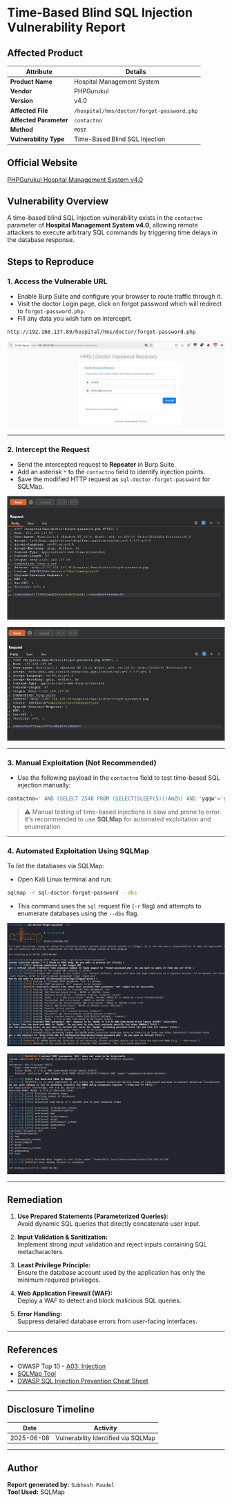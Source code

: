 
# Time-Based Blind SQL Injection Vulnerability Report

## Affected Product

| **Attribute**         | **Details**                                                                 |
|-----------------------|-----------------------------------------------------------------------------|
| **Product Name**      | Hospital Management System                                                  |
| **Vendor**            | PHPGurukul                                                                  |
| **Version**           | v4.0                                                                        |
| **Affected File**     | `/hospital/hms/doctor/forgot-password.php`                                              |
| **Affected Parameter**| `contactno`                                                                  |
| **Method**            | `POST`                                                                      |
| **Vulnerability Type**| Time-Based Blind SQL Injection                                              |

## Official Website

[PHPGurukul Hospital Management System v4.0](https://phpgurukul.com/hospital-management-system-in-php/)

## Vulnerability Overview

A time-based blind SQL injection vulnerability exists in the `contactno` parameter of **Hospital Management System v4.0**, allowing remote attackers to execute arbitrary SQL commands by triggering time delays in the database response.

## Steps to Reproduce

### 1. Access the Vulnerable URL

- Enable Burp Suite and configure your browser to route traffic through it.
- Visit the doctor Login page, click on forgot password which will redirect to `forgot-password.php`.
- Fill any data you wish turn on interceprt. 

```
http://192.168.137.89/hospital/hms/doctor/forgot-password.php
```

![Login Page](https://github.com/Ant1sec-ops/HMS4.0-Avdisories/blob/main/Time-based-blind-sql-on-doctor-forgot-password/1.png)


---

### 2. Intercept the Request

- Send the intercepted request to **Repeater** in Burp Suite.
- Add an asterisk `*` to the `contactno` field to identify injection points.
- Save the modified HTTP request as `sql-doctor-forgot-password` for SQLMap.

![Burp Repeater Modification](https://github.com/Ant1sec-ops/HMS4.0-Avdisories/blob/main/Time-based-blind-sql-on-doctor-forgot-password/2.png)

![Burp Repeater Modification](https://github.com/Ant1sec-ops/HMS4.0-Avdisories/blob/main/Time-based-blind-sql-on-doctor-forgot-password/3.png)


---

### 3. Manual Exploitation (Not Recommended)

- Use the following payload in the `contactno` field to test time-based SQL injection manually:

```sql
contactno=' AND (SELECT 2548 FROM (SELECT(SLEEP(5)))AmZn) AND 'yqqw'='yqqw&email=&submit=&submit=
```

> ⚠️ Manual testing of time-based injections is slow and prone to error. It's recommended to use **SQLMap** for automated exploitation and enumeration.

---

### 4. Automated Exploitation Using SQLMap

To list the databases via SQLMap:

- Open Kali Linux terminal and run:

```bash
sqlmap -r sql-doctor-forgot-password --dbs
```

- This command uses the `sql` request file (`-r` flag) and attempts to enumerate databases using the `--dbs` flag.

![SQLMap Database Enumeration](https://github.com/Ant1sec-ops/HMS4.0-Avdisories/blob/main/Time-based-blind-sql-on-doctor-forgot-password/4.png)

![SQLMap Database Enumeration](https://github.com/Ant1sec-ops/HMS4.0-Avdisories/blob/main/Time-based-blind-sql-on-doctor-forgot-password/5.png)

---

## Remediation

1. **Use Prepared Statements (Parameterized Queries):**  
   Avoid dynamic SQL queries that directly concatenate user input.

2. **Input Validation & Sanitization:**  
   Implement strong input validation and reject inputs containing SQL metacharacters.

3. **Least Privilege Principle:**  
   Ensure the database account used by the application has only the minimum required privileges.

4. **Web Application Firewall (WAF):**  
   Deploy a WAF to detect and block malicious SQL queries.

5. **Error Handling:**  
   Suppress detailed database errors from user-facing interfaces.

---

## References

- OWASP Top 10 - [A03: Injection](https://owasp.org/Top10/A03_2021-Injection/)
- [SQLMap Tool](https://sqlmap.org)
- [OWASP SQL Injection Prevention Cheat Sheet](https://cheatsheetseries.owasp.org/cheatsheets/SQL_Injection_Prevention_Cheat_Sheet.html)

---

## Disclosure Timeline

| Date       | Activity                             |
|------------|--------------------------------------|
| 2025-06-08 | Vulnerability Identified via SQLMap  |

---

## Author

**Report generated by:** `Subhash Paudel`  
**Tool Used:** SQLMap  
